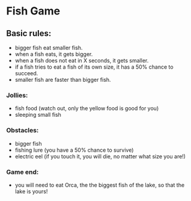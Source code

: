 # Fish Game

## Basic rules:

- bigger fish eat smaller fish.
- when a fish eats, it gets bigger.
- when a fish does not eat in X seconds, it gets smaller.
- if a fish tries to eat a fish of its own size, it has a 50% chance to succeed.
- smaller fish are faster than bigger fish.

### Jollies:

- fish food (watch out, only the yellow food is good for you)
- sleeping small fish

### Obstacles:

- bigger fish
- fishing lure (you have a 50% chance to survive)
- electric eel (if you touch it, you will die, no matter what size you are!)

### Game end:

- you will need to eat Orca, the the biggest fish of the lake, so that the lake is yours!